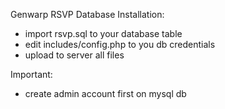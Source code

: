 Genwarp RSVP Database
Installation:
- import rsvp.sql to your database table
- edit includes/config.php to you db credentials
- upload to server all files

Important:
- create admin account first on mysql db
